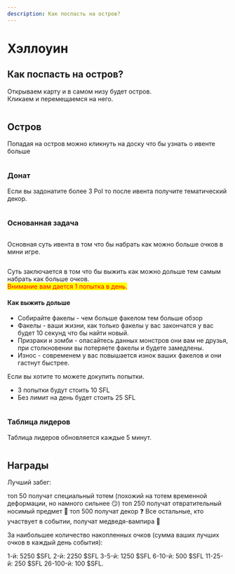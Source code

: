 ```yaml
---
description: Как поспасть на остров?
---
```


# Хэллоуин

## Как поспасть на остров?

Открываем карту и в самом низу будет остров. \
Кликаем и перемещаемся на него.&#x20;

<figure><img src="../.gitbook/assets/image.png" alt=""><figcaption></figcaption></figure>

## Остров

Попадая на остров можно кликнуть на доску что бы узнать о ивенте больше&#x20;

<figure><img src="../.gitbook/assets/image (1).png" alt=""><figcaption></figcaption></figure>

### Донат

Если вы задонатите более 3 Pol то после ивента получите тематический декор.&#x20;

<figure><img src="../.gitbook/assets/image (2).png" alt=""><figcaption></figcaption></figure>

### Основанная задача&#x20;

<figure><img src="../.gitbook/assets/image (3).png" alt=""><figcaption></figcaption></figure>

Основная суть ивента в том что бы набрать как можно больше очков в мини игре.&#x20;

<figure><img src="../.gitbook/assets/image (6).png" alt=""><figcaption></figcaption></figure>

Суть заключается в том что бы выжить как можно дольше тем самым набрать как больше очков. \
<mark style="color:red;">Внимание вам дается 1 попытка в день.</mark>&#x20;

#### Как выжить дольше&#x20;

* Собирайте факелы - чем больше факелом тем больше обзор
* Факелы - ваши жизни, как только факелы у вас закончатся у вас будет 10 секунд что бы найти новый.&#x20;
* Призраки и зомби - опасайтесь данных монстров они вам не друзья, при столкновении вы потеряете факелы и будете замедлены.&#x20;
* Износ - современем у вас повышается изнок ваших факелов и они гастнут быстрее.&#x20;

Если вы хотите то можете докупить попытки.&#x20;

* 3 попытки будут стоить 10 SFL
* Без лимит на день будет стоить 25 SFL

<figure><img src="../.gitbook/assets/image (7).png" alt=""><figcaption></figcaption></figure>

### Таблица лидеров

Таблица лидеров обновляется каждые 5 минут.&#x20;

<figure><img src="../.gitbook/assets/image (8).png" alt=""><figcaption></figcaption></figure>

## Награды

Лучший забег:

топ 50 получат специальный тотем (похожий на тотем временной деформации, но намного сильнее 😏)
топ 250 получат отвратительный носимый предмет 🎃
топ 500 получат декор ❓
Все остальные, кто участвует в событии, получат медведя-вампира 🧸

За наибольшее количество накопленных очков (сумма ваших лучших очков в каждый день события):

1-й: 5250 $SFL
2-й: 2250 $SFL
3-5-й: 1250 $SFL
6-10-й: 500 $SFL
11-25-й: 250 $SFL
26-100-й: 100 $SFL.&#x20;

